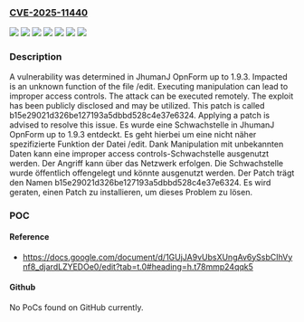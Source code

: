 ### [CVE-2025-11440](https://cve.mitre.org/cgi-bin/cvename.cgi?name=CVE-2025-11440)
![](https://img.shields.io/static/v1?label=Product&message=OpnForm&color=blue)
![](https://img.shields.io/static/v1?label=Version&message=1.9.0%20&color=brightgreen)
![](https://img.shields.io/static/v1?label=Version&message=1.9.1%20&color=brightgreen)
![](https://img.shields.io/static/v1?label=Version&message=1.9.2%20&color=brightgreen)
![](https://img.shields.io/static/v1?label=Version&message=1.9.3%20&color=brightgreen)
![](https://img.shields.io/static/v1?label=Vulnerability&message=Improper%20Access%20Controls&color=brightgreen)
![](https://img.shields.io/static/v1?label=Vulnerability&message=Incorrect%20Privilege%20Assignment&color=brightgreen)

### Description

A vulnerability was determined in JhumanJ OpnForm up to 1.9.3. Impacted is an unknown function of the file /edit. Executing manipulation can lead to improper access controls. The attack can be executed remotely. The exploit has been publicly disclosed and may be utilized. This patch is called b15e29021d326be127193a5dbbd528c4e37e6324. Applying a patch is advised to resolve this issue.
Es wurde eine Schwachstelle in JhumanJ OpnForm up to 1.9.3 entdeckt. Es geht hierbei um eine nicht näher spezifizierte Funktion der Datei /edit. Dank Manipulation mit unbekannten Daten kann eine improper access controls-Schwachstelle ausgenutzt werden. Der Angriff kann über das Netzwerk erfolgen. Die Schwachstelle wurde öffentlich offengelegt und könnte ausgenutzt werden. Der Patch trägt den Namen b15e29021d326be127193a5dbbd528c4e37e6324. Es wird geraten, einen Patch zu installieren, um dieses Problem zu lösen.

### POC

#### Reference
- https://docs.google.com/document/d/1GUjJA9vUbsXUngAv6ySsbCIhVynf8_djardLZYEDOe0/edit?tab=t.0#heading=h.t78mmp24qqk5

#### Github
No PoCs found on GitHub currently.

